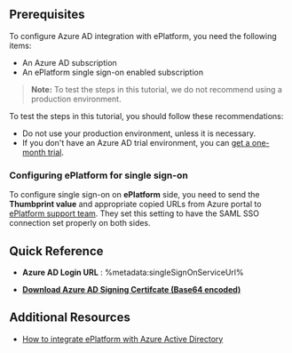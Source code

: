 ## Prerequisites

To configure Azure AD integration with ePlatform, you need the following items:

- An Azure AD subscription
- An ePlatform single sign-on enabled subscription

> **Note:**
> To test the steps in this tutorial, we do not recommend using a production environment.

To test the steps in this tutorial, you should follow these recommendations:

- Do not use your production environment, unless it is necessary.
- If you don't have an Azure AD trial environment, you can [get a one-month trial](https://azure.microsoft.com/pricing/free-trial/).

### Configuring ePlatform for single sign-on

To configure single sign-on on **ePlatform** side, you need to send the **Thumbprint value** and appropriate copied URLs from Azure portal to [ePlatform support team](https://help.eplatform.co/hc/en-us). They set this setting to have the SAML SSO connection set properly on both sides.

## Quick Reference

* **Azure AD Login URL** : %metadata:singleSignOnServiceUrl%

* **[Download Azure AD Signing Certifcate (Base64 encoded)](%metadata:certificateDownloadBase64Url%)**

## Additional Resources

* [How to integrate ePlatform with Azure Active Directory](https://docs.microsoft.com/azure/active-directory/saas-apps/eplatform-tutorial)
